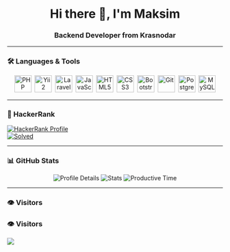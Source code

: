 <div id="header" align="center">
    <h1>Hi there 👋, I'm Maksim</h1>
    <h3>Backend Developer from Krasnodar</h3>
</div>

---

### 🛠 Languages & Tools

<div align="center">
<img src="https://cdn.jsdelivr.net/gh/devicons/devicon/icons/php/php-original.svg" title="PHP" width="40" height="40"/>&nbsp;
<img src="https://cdn.jsdelivr.net/gh/devicons/devicon/icons/yii/yii-original.svg" title="Yii2" width="40" height="40"/>&nbsp;
<img src="https://cdn.jsdelivr.net/gh/devicons/devicon/icons/laravel/laravel-original.svg" title="Laravel" width="40" height="40"/>&nbsp;
<img src="https://cdn.jsdelivr.net/gh/devicons/devicon/icons/javascript/javascript-original.svg" title="JavaScript" width="40" height="40"/>&nbsp;
<img src="https://cdn.jsdelivr.net/gh/devicons/devicon/icons/html5/html5-original.svg" title="HTML5" width="40" height="40"/>&nbsp;
<img src="https://cdn.jsdelivr.net/gh/devicons/devicon/icons/css3/css3-original.svg" title="CSS3" width="40" height="40"/>&nbsp;
<img src="https://cdn.jsdelivr.net/gh/devicons/devicon/icons/bootstrap/bootstrap-plain.svg" title="Bootstrap" width="40" height="40"/>&nbsp;
<img src="https://cdn.jsdelivr.net/gh/devicons/devicon/icons/git/git-plain.svg" title="Git" width="40" height="40"/>&nbsp;
<img src="https://cdn.jsdelivr.net/gh/devicons/devicon/icons/postgresql/postgresql-original.svg" title="PostgreSQL" width="40" height="40"/>&nbsp;
<img src="https://cdn.jsdelivr.net/gh/devicons/devicon/icons/mysql/mysql-original.svg" title="MySQL" width="40" height="40"/>
</div>

---

### 🎯 HackerRank

[![HackerRank Profile](https://img.shields.io/badge/HackerRank-kane__beek-2EC866?logo=hackerrank)](https://www.hackerrank.com/profile/kane_beek)  
[![Solved](https://img.shields.io/badge/Solved-50%2B-blue)](https://www.hackerrank.com/profile/kane_beek)

---

### 📊 GitHub Stats

<div id="stat" align="center">
<img src="https://github-profile-summary-cards.vercel.app/api/cards/profile-details?username=Inkosator1&theme=github" alt="Profile Details"/>
<img src="https://github-profile-summary-cards.vercel.app/api/cards/stats?username=Inkosator1&theme=github" alt="Stats"/>
<img src="https://github-profile-summary-cards.vercel.app/api/cards/productive-time?username=Inkosator1&theme=github&utcOffset=8" alt="Productive Time"/>
</div>

---

### 👁 Visitors

### 👁 Visitors

[![](https://visitcount.itsvg.in/api?id=Inkosator1&icon=0&color=12)](https://visitcount.itsvg.in)

